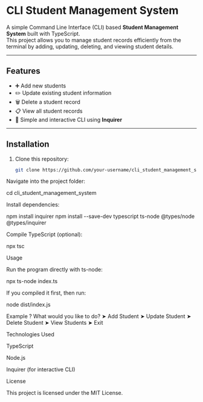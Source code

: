 # CLI Student Management System

A simple Command Line Interface (CLI) based **Student Management System** built with TypeScript.  
This project allows you to manage student records efficiently from the terminal by adding, updating, deleting, and viewing student details.

---

## Features
- ➕ Add new students  
- ✏️ Update existing student information  
- 🗑️ Delete a student record  
- 📋 View all student records  
- 🎯 Simple and interactive CLI using **Inquirer**

---

## Installation

1. Clone this repository:
   ```bash
   git clone https://github.com/your-username/cli_student_management_system.git

Navigate into the project folder:

cd cli_student_management_system


Install dependencies:

npm install inquirer
npm install --save-dev typescript ts-node @types/node @types/inquirer


Compile TypeScript (optional):

npx tsc

Usage

Run the program directly with ts-node:

npx ts-node index.ts


If you compiled it first, then run:

node dist/index.js

Example
? What would you like to do?
  ➤ Add Student
  ➤ Update Student
  ➤ Delete Student
  ➤ View Students
  ➤ Exit

Technologies Used

TypeScript

Node.js

Inquirer (for interactive CLI)

License

This project is licensed under the MIT License.

